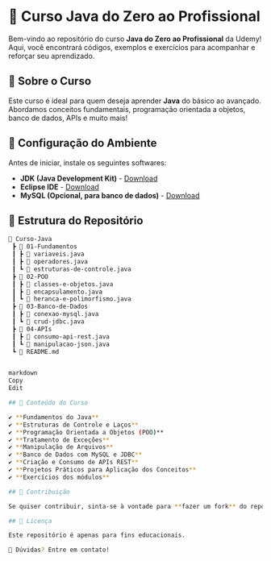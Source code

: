 # 🚀 Curso Java do Zero ao Profissional

Bem-vindo ao repositório do curso **Java do Zero ao Profissional** da Udemy! Aqui, você encontrará códigos, exemplos e exercícios para acompanhar e reforçar seu aprendizado.

## 📖 Sobre o Curso

Este curso é ideal para quem deseja aprender **Java** do básico ao avançado. Abordamos conceitos fundamentais, programação orientada a objetos, banco de dados, APIs e muito mais!

## 🔧 Configuração do Ambiente

Antes de iniciar, instale os seguintes softwares:

- **JDK (Java Development Kit)** - [Download](https://www.oracle.com/java/technologies/javase-downloads.html)
- **Eclipse IDE** - [Download](https://www.eclipse.org/downloads/)
- **MySQL (Opcional, para banco de dados)** - [Download](https://dev.mysql.com/downloads/installer/)

## 📂 Estrutura do Repositório

```bash
📂 Curso-Java
 ┣ 📂 01-Fundamentos
 ┃ ┣ 📜 variaveis.java
 ┃ ┣ 📜 operadores.java
 ┃ ┗ 📜 estruturas-de-controle.java
 ┣ 📂 02-POO
 ┃ ┣ 📜 classes-e-objetos.java
 ┃ ┣ 📜 encapsulamento.java
 ┃ ┗ 📜 heranca-e-polimorfismo.java
 ┣ 📂 03-Banco-de-Dados
 ┃ ┣ 📜 conexao-mysql.java
 ┃ ┗ 📜 crud-jdbc.java
 ┣ 📂 04-APIs
 ┃ ┣ 📜 consumo-api-rest.java
 ┃ ┗ 📜 manipulacao-json.java
 ┗ 📜 README.md


markdown
Copy
Edit

## 📌 Conteúdo do Curso

✔️ **Fundamentos do Java**  
✔️ **Estruturas de Controle e Laços**  
✔️ **Programação Orientada a Objetos (POO)**  
✔️ **Tratamento de Exceções**  
✔️ **Manipulação de Arquivos**  
✔️ **Banco de Dados com MySQL e JDBC**  
✔️ **Criação e Consumo de APIs REST**  
✔️ **Projetos Práticos para Aplicação dos Conceitos**  
✔️ **Exercícios dos módulos**  

## 🤝 Contribuição

Se quiser contribuir, sinta-se à vontade para **fazer um fork** do repositório e abrir um **pull request**.  

## 📜 Licença

Este repositório é apenas para fins educacionais.  

📩 Dúvidas? Entre em contato!  
